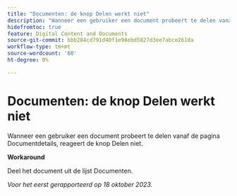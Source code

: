 ```yaml
---
title: "Documenten: de knop Delen werkt niet"
description: "Wanneer een gebruiker een document probeert te delen vanaf de pagina Documentdetails, reageert de knop Delen niet."
hidefromtoc: true
feature: Digital Content and Documents
source-git-commit: bbb284cd791d40f1e98ebd5827d3ee7abce261da
workflow-type: tm+mt
source-wordcount: '60'
ht-degree: 0%

---
```



# Documenten: de knop Delen werkt niet

Wanneer een gebruiker een document probeert te delen vanaf de pagina Documentdetails, reageert de knop Delen niet.

**Workaround**

Deel het document uit de lijst Documenten.

_Voor het eerst gerapporteerd op 18 oktober 2023._
